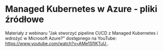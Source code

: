 # Managed Kubernetes w Azure - pliki źródłowe

Materiały z webinaru "Jak stworzyć pipeline CI/CD z Managed Kubernetes i wdrożyć w Microsoft Azure?" dostępnego na YouTube: [https://www.youtube.com/watch?v=AMe1SfIKTuU ](https://www.youtube.com/watch?v=HV-BAQrklGc).
